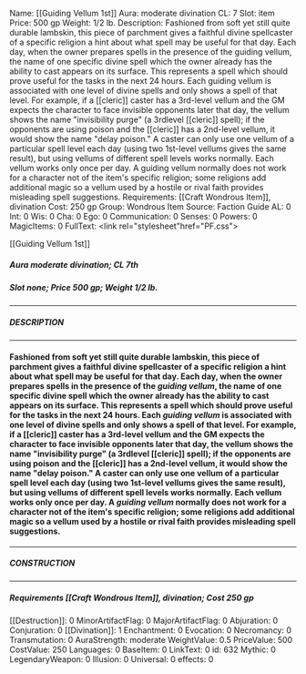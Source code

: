 Name: [[Guiding Vellum 1st]]
Aura: moderate divination
CL: 7
Slot: item
Price: 500 gp
Weight: 1/2 lb.
Description: Fashioned from soft yet still quite durable lambskin, this piece of parchment gives a faithful divine spellcaster of a specific religion a hint about what spell may be useful for that day. Each day, when the owner prepares spells in the presence of the guiding vellum, the name of one specific divine spell which the owner already has the ability to cast appears on its surface. This represents a spell which should prove useful for the tasks in the next 24 hours. Each guiding vellum is associated with one level of divine spells and only shows a spell of that level. For example, if a [[cleric]] caster has a 3rd-level vellum and the GM expects the character to face invisible opponents later that day, the vellum shows the name "invisibility purge" (a 3rdlevel [[cleric]] spell); if the opponents are using poison and the [[cleric]] has a 2nd-level vellum, it would show the name "delay poison." A caster can only use one vellum of a particular spell level each day (using two 1st-level vellums gives the same result), but using vellums of different spell levels works normally. Each vellum works only once per day. A guiding vellum normally does not work for a character not of the item's specific religion; some religions add additional magic so a vellum used by a hostile or rival faith provides misleading spell suggestions.
Requirements: [[Craft Wondrous Item]], divination
Cost: 250 gp
Group: Wondrous Item
Source: Faction Guide
AL: 0
Int: 0
Wis: 0
Cha: 0
Ego: 0
Communication: 0
Senses: 0
Powers: 0
MagicItems: 0
FullText: <link rel="stylesheet"href="PF.css"><div class="heading"><p class="alignleft">[[Guiding Vellum 1st]]</p><div style="clear: both;"></div></div><div><h5><b>Aura </b>moderate divination; <b>CL </b>7th</h5><h5><b>Slot </b>none; <b>Price </b>500 gp; <b>Weight </b>1/2 lb.</h5></div><hr/><div><h5><b>DESCRIPTION</b></h5></div><hr/><div><h4><p>Fashioned from soft yet still quite durable lambskin, this piece of parchment gives a faithful divine spellcaster of a specific religion a hint about what spell may be useful for that day. Each day, when the owner prepares spells in the presence of the <i>guiding vellum</i>, the name of one specific divine spell which the owner already has the ability to cast appears on its surface. This represents a spell which should prove useful for the tasks in the next 24 hours. Each <i>guiding vellum</i> is associated with one level of divine spells and only shows a spell of that level. For example, if a [[cleric]] caster has a 3rd-level vellum and the GM expects the character to face invisible opponents later that day, the vellum shows the name "invisibility purge" (a 3rdlevel [[cleric]] spell); if the opponents are using poison and the [[cleric]] has a 2nd-level vellum, it would show the name "delay poison." A caster can only use one vellum of a particular spell level each day (using two 1st-level vellums gives the same result), but using vellums of different spell levels works normally. Each vellum works only once per day. A <i>guiding vellum</i> normally does not work for a character not of the item's specific religion; some religions add additional magic so a vellum used by a hostile or rival faith provides misleading spell suggestions.</p></h4></div><hr/><div><h5><b>CONSTRUCTION</b></h5></div><hr/><div><h5><b>Requirements </b>[[Craft Wondrous Item]], <i>divination</i>; <b>Cost </b>250 gp</h5></div>
[[Destruction]]: 0
MinorArtifactFlag: 0
MajorArtifactFlag: 0
Abjuration: 0
Conjuration: 0
[[Divination]]: 1
Enchantment: 0
Evocation: 0
Necromancy: 0
Transmutation: 0
AuraStrength: moderate
WeightValue: 0.5
PriceValue: 500
CostValue: 250
Languages: 0
BaseItem: 0
LinkText: 0
id: 632
Mythic: 0
LegendaryWeapon: 0
Illusion: 0
Universal: 0
effects: 0
